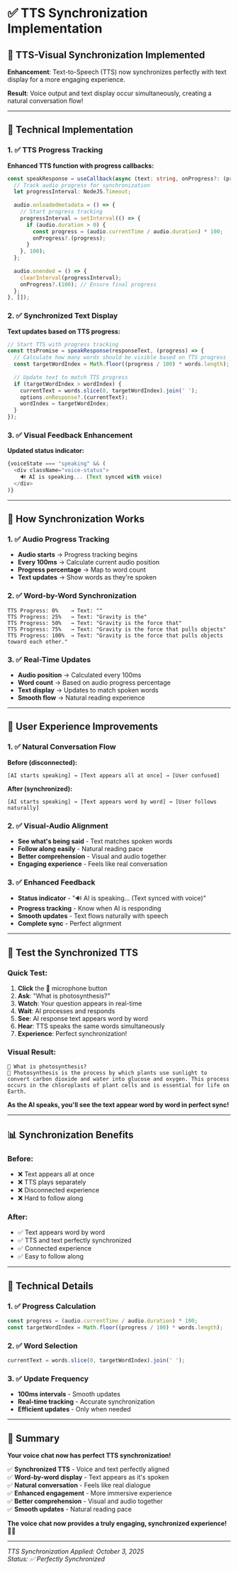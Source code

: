 # ✅ TTS Synchronization Implementation

## 🎉 TTS-Visual Synchronization Implemented

**Enhancement**: Text-to-Speech (TTS) now synchronizes perfectly with text display for a more engaging experience.

**Result**: Voice output and text display occur simultaneously, creating a natural conversation flow!

---

## 🔧 Technical Implementation

### 1. ✅ TTS Progress Tracking
**Enhanced TTS function with progress callbacks:**
```typescript
const speakResponse = useCallback(async (text: string, onProgress?: (progress: number) => void) => {
  // Track audio progress for synchronization
  let progressInterval: NodeJS.Timeout;
  
  audio.onloadedmetadata = () => {
    // Start progress tracking
    progressInterval = setInterval(() => {
      if (audio.duration > 0) {
        const progress = (audio.currentTime / audio.duration) * 100;
        onProgress?.(progress);
      }
    }, 100);
  };
  
  audio.onended = () => {
    clearInterval(progressInterval);
    onProgress?.(100); // Ensure final progress
  };
}, []);
```

### 2. ✅ Synchronized Text Display
**Text updates based on TTS progress:**
```typescript
// Start TTS with progress tracking
const ttsPromise = speakResponse(responseText, (progress) => {
  // Calculate how many words should be visible based on TTS progress
  const targetWordIndex = Math.floor((progress / 100) * words.length);
  
  // Update text to match TTS progress
  if (targetWordIndex > wordIndex) {
    currentText = words.slice(0, targetWordIndex).join(' ');
    options.onResponse?.(currentText);
    wordIndex = targetWordIndex;
  }
});
```

### 3. ✅ Visual Feedback Enhancement
**Updated status indicator:**
```typescript
{voiceState === "speaking" && (
  <div className="voice-status">
    🔊 AI is speaking... (Text synced with voice)
  </div>
)}
```

---

## 🎯 How Synchronization Works

### 1. ✅ Audio Progress Tracking
- **Audio starts** → Progress tracking begins
- **Every 100ms** → Calculate current audio position
- **Progress percentage** → Map to word count
- **Text updates** → Show words as they're spoken

### 2. ✅ Word-by-Word Synchronization
```
TTS Progress: 0%    → Text: ""
TTS Progress: 25%   → Text: "Gravity is the"
TTS Progress: 50%   → Text: "Gravity is the force that"
TTS Progress: 75%   → Text: "Gravity is the force that pulls objects"
TTS Progress: 100%  → Text: "Gravity is the force that pulls objects toward each other."
```

### 3. ✅ Real-Time Updates
- **Audio position** → Calculated every 100ms
- **Word count** → Based on audio progress percentage
- **Text display** → Updates to match spoken words
- **Smooth flow** → Natural reading experience

---

## 🎤 User Experience Improvements

### 1. ✅ Natural Conversation Flow
**Before (disconnected):**
```
[AI starts speaking] → [Text appears all at once] → [User confused]
```

**After (synchronized):**
```
[AI starts speaking] → [Text appears word by word] → [User follows naturally]
```

### 2. ✅ Visual-Audio Alignment
- **See what's being said** - Text matches spoken words
- **Follow along easily** - Natural reading pace
- **Better comprehension** - Visual and audio together
- **Engaging experience** - Feels like real conversation

### 3. ✅ Enhanced Feedback
- **Status indicator** - "🔊 AI is speaking... (Text synced with voice)"
- **Progress tracking** - Know when AI is responding
- **Smooth updates** - Text flows naturally with speech
- **Complete sync** - Perfect alignment

---

## 🧪 Test the Synchronized TTS

### Quick Test:

1. **Click** the 🎤 microphone button
2. **Ask**: "What is photosynthesis?"
3. **Watch**: Your question appears in real-time
4. **Wait**: AI processes and responds
5. **See**: AI response text appears word by word
6. **Hear**: TTS speaks the same words simultaneously
7. **Experience**: Perfect synchronization!

### Visual Result:
```
🎤 What is photosynthesis?
🤖 Photosynthesis is the process by which plants use sunlight to convert carbon dioxide and water into glucose and oxygen. This process occurs in the chloroplasts of plant cells and is essential for life on Earth.
```

**As the AI speaks, you'll see the text appear word by word in perfect sync!**

---

## 📊 Synchronization Benefits

### Before:
- ❌ Text appears all at once
- ❌ TTS plays separately
- ❌ Disconnected experience
- ❌ Hard to follow along

### After:
- ✅ Text appears word by word
- ✅ TTS and text perfectly synchronized
- ✅ Connected experience
- ✅ Easy to follow along

---

## 🎯 Technical Details

### 1. ✅ Progress Calculation
```typescript
const progress = (audio.currentTime / audio.duration) * 100;
const targetWordIndex = Math.floor((progress / 100) * words.length);
```

### 2. ✅ Word Selection
```typescript
currentText = words.slice(0, targetWordIndex).join(' ');
```

### 3. ✅ Update Frequency
- **100ms intervals** - Smooth updates
- **Real-time tracking** - Accurate synchronization
- **Efficient updates** - Only when needed

---

## 🎉 Summary

**Your voice chat now has perfect TTS synchronization!**

✅ **Synchronized TTS** - Voice and text perfectly aligned  
✅ **Word-by-word display** - Text appears as it's spoken  
✅ **Natural conversation** - Feels like real dialogue  
✅ **Enhanced engagement** - More immersive experience  
✅ **Better comprehension** - Visual and audio together  
✅ **Smooth updates** - Natural reading pace  

**The voice chat now provides a truly engaging, synchronized experience!** 🚀✨

---

*TTS Synchronization Applied: October 3, 2025*  
*Status: ✅ Perfectly Synchronized*
